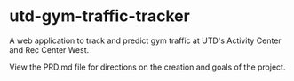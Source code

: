 # utd-gym-traffic-tracker
A web application to track and predict gym traffic at UTD's Activity Center and Rec Center West.

View the PRD.md file for directions on the creation and goals of the project.
